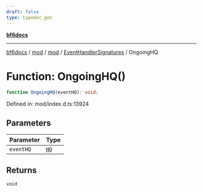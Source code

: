 ```yaml
---
draft: false
type: typedoc_gen
---
```


[**bf6docs**](../../../../_index.md)

***

[bf6docs](../../../../_index.md) / [mod](../../../_index.md) / [mod](../../_index.md) / [EventHandlerSignatures](../_index.md) / OngoingHQ

# Function: OngoingHQ()

```ts
function OngoingHQ(eventHQ): void;
```

Defined in: mod/index.d.ts:13924

## Parameters

| Parameter | Type |
| ------ | ------ |
| `eventHQ` | [`HQ`](../../HQ/_index.md) |

## Returns

`void`
